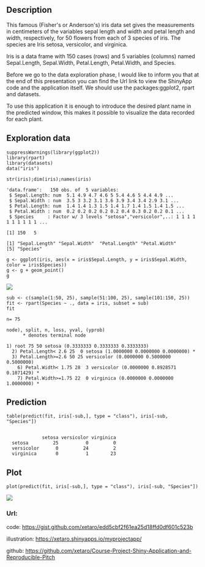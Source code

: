 Description
-----------

This famous (Fisher's or Anderson's) iris data set gives the
measurements in centimeters of the variables sepal length and width and
petal length and width, respectively, for 50 flowers from each of 3
species of iris. The species are Iris setosa, versicolor, and virginica.

Iris is a data frame with 150 cases (rows) and 5 variables (columns)
named Sepal.Length, Sepal.Width, Petal.Length, Petal.Width, and Species.

Before we go to the data exploration phase, I would like to inform you
that at the end of this presentation you can find the Url link to view
the ShinyApp code and the application itself. We should use the
packages:ggplot2, rpart and datasets.

To use this application it is enough to introduce the desired plant name
in the predicted window, this makes it possible to visualize the data
recorded for each plant.

Exploration data
----------------

    suppressWarnings(library(ggplot2))
    library(rpart)
    library(datasets)
    data("iris")

    str(iris);dim(iris);names(iris)

    'data.frame':   150 obs. of  5 variables:
     $ Sepal.Length: num  5.1 4.9 4.7 4.6 5 5.4 4.6 5 4.4 4.9 ...
     $ Sepal.Width : num  3.5 3 3.2 3.1 3.6 3.9 3.4 3.4 2.9 3.1 ...
     $ Petal.Length: num  1.4 1.4 1.3 1.5 1.4 1.7 1.4 1.5 1.4 1.5 ...
     $ Petal.Width : num  0.2 0.2 0.2 0.2 0.2 0.4 0.3 0.2 0.2 0.1 ...
     $ Species     : Factor w/ 3 levels "setosa","versicolor",..: 1 1 1 1 1 1 1 1 1 1 ...

    [1] 150   5

    [1] "Sepal.Length" "Sepal.Width"  "Petal.Length" "Petal.Width" 
    [5] "Species"     

    g <- ggplot(iris, aes(x = iris$Sepal.Length, y = iris$Sepal.Width, color = iris$Species))
    g <- g + geom_point() 
    g

![](IrisData_files/figure-markdown_strict/unnamed-chunk-3-1.png)

    sub <- c(sample(1:50, 25), sample(51:100, 25), sample(101:150, 25))
    fit <- rpart(Species ~ ., data = iris, subset = sub)
    fit

    n= 75 

    node), split, n, loss, yval, (yprob)
          * denotes terminal node

    1) root 75 50 setosa (0.3333333 0.3333333 0.3333333)  
      2) Petal.Length< 2.6 25  0 setosa (1.0000000 0.0000000 0.0000000) *
      3) Petal.Length>=2.6 50 25 versicolor (0.0000000 0.5000000 0.5000000)  
        6) Petal.Width< 1.75 28  3 versicolor (0.0000000 0.8928571 0.1071429) *
        7) Petal.Width>=1.75 22  0 virginica (0.0000000 0.0000000 1.0000000) *

Prediction
----------

    table(predict(fit, iris[-sub,], type = "class"), iris[-sub, "Species"])

                
                 setosa versicolor virginica
      setosa         25          0         0
      versicolor      0         24         2
      virginica       0          1        23

Plot
----

    plot(predict(fit, iris[-sub,], type = "class"), iris[-sub, "Species"])

![](IrisData_files/figure-markdown_strict/unnamed-chunk-6-1.png)

### Url:

code: <https://gist.github.com/xetaro/edd5cbf2f61ea25d18ffd0df601c523b>

illustration: <https://xetaro.shinyapps.io/myprojectapp/>

github:
<https://github.com/xetaro/Course-Project-Shiny-Application-and-Reproducible-Pitch>
